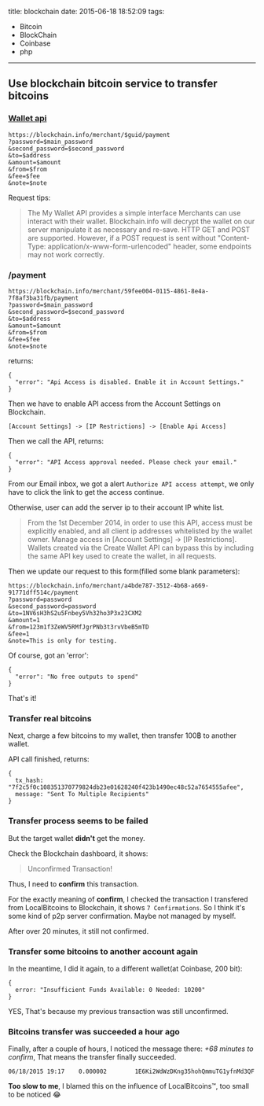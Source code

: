 title: blockchain
date: 2015-06-18 18:52:09
tags:
- Bitcoin
- BlockChain
- Coinbase
- php
---

## Use blockchain bitcoin service to transfer bitcoins

### [Wallet api](https://blockchain.info/api/blockchain_wallet_api)

```
https://blockchain.info/merchant/$guid/payment
?password=$main_password
&second_password=$second_password
&to=$address
&amount=$amount
&from=$from
&fee=$fee
&note=$note
```

Request tips:

> The My Wallet API provides a simple interface Merchants can use interact with their wallet. Blockchain.info will decrypt the wallet on our server manipulate it as necessary and re-save. HTTP GET and POST are supported. However, if a POST request is sent without "Content-Type: application/x-www-form-urlencoded" header, some endpoints may not work correctly.

<!-- more -->

### /payment

```
https://blockchain.info/merchant/59fee004-0115-4861-8e4a-7f8af3ba31fb/payment
?password=$main_password
&second_password=$second_password
&to=$address
&amount=$amount
&from=$from
&fee=$fee
&note=$note
```

returns:

```
{
  "error": "Api Access is disabled. Enable it in Account Settings."
}
```

Then we have to enable API access from the Account Settings on Blockchain.

```
[Account Settings] -> [IP Restrictions] -> [Enable Api Access]
```

Then we call the API, returns:

```
{
  "error": "API Access approval needed. Please check your email."
}
```

From our Email inbox, we got a alert `Authorize API access attempt`, we only have to click the link to get the access continue.

Otherwise, user can add the server ip to their account IP white list.

> From the 1st December 2014, in order to use this API, access must be explicitly enabled, and all client ip addresses whitelisted by the wallet owner. Manage access in [Account Settings] -> [IP Restrictions]. Wallets created via the Create Wallet API can bypass this by including the same API key used to create the wallet, in all requests.

Then we update our request to this form(filled some blank parameters):

```
https://blockchain.info/merchant/a4bde787-3512-4b68-a669-91771dff514c/payment
?password=password
&second_password=password
&to=1NV6sH3hS2u5Fnbey5Vh32ho3P3x23CXM2
&amount=1
&from=123m1f3ZeWV5RMfJgrPNb3t3rvVbeB5mTD
&fee=1
&note=This is only for testing.
```

Of course, got an 'error':

```
{
  "error": "No free outputs to spend"
}
```

That's it!

### Transfer real bitcoins

Next, charge a few bitcoins to my wallet, then transfer 100฿ to another wallet.

API call finished, returns:

```
{
  tx_hash: "7f2c5f0c108351370779824db23e01628240f423b1490ec48c52a7654555afee",
  message: "Sent To Multiple Recipients"
}
```

### Transfer process seems to be failed

But the target wallet **didn't** get the money.

Check the Blockchain dashboard, it shows:

> Unconfirmed Transaction!

Thus, I need to **confirm** this transaction.

For the exactly meaning of **confirm**, I checked the transaction I transfered from LocalBitcoins to Blockchain, it shows `7 Confirmations`. So I think it's some kind of p2p server confirmation. Maybe not managed by myself.

After over 20 minutes, it still not confirmed.

### Transfer some bitcoins to another account again

In the meantime, I did it again, to a different wallet(at Coinbase, 200 bit):

```
{
  error: "Insufficient Funds Available: 0 Needed: 10200"
}
```

YES, That's because my previous transaction was still unconfirmed.

### Bitcoins transfer was succeeded a hour ago

Finally, after a couple of hours, I noticed the message there: *+68 minutes to confirm*, That means the transfer finally succeeded.

```
06/18/2015 19:17	0.000002	 	1E6Ki2WdWzDKng35hohQmmuTG1yfnMd3QF
```

**Too slow to me**, I blamed this on the influence of LocalBitcoins™, too small to be noticed 😂
